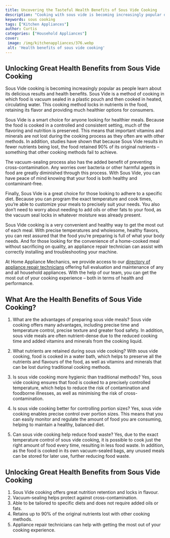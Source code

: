 ```yaml
---
title: Uncovering the Tasteful Health Benefits of Sous Vide Cooking
description: "Cooking with sous vide is becoming increasingly popular due to its unique ability to bring out great flavor and preserve nutrients in food Discover the health benefits of this cooking method and learn why its become so popular"
keywords: sous cooking
tags: ["Kitchen Appliances"]
author: Curtis
categories: ["Household Appliances"]
cover: 
 image: /img/kitchenappliances/376.webp
 alt: 'Health benefits of sous vide cooking'
---
```

## Unlocking Great Health Benefits from Sous Vide Cooking

Sous Vide cooking is becoming increasingly popular as people learn about its delicious results and health benefits. Sous Vide is a method of cooking in which food is vacuum sealed in a plastic pouch and then cooked in heated, circulating water. This cooking method locks in nutrients in the food, retaining its flavor and providing much healthier options for consumers.

Sous Vide is a smart choice for anyone looking for healthier meals. Because the food is cooked in a controlled and consistent setting, much of the flavoring and nutrition is preserved. This means that important vitamins and minerals are not lost during the cooking process as they often are with other methods. In addition, studies have shown that because Sous Vide results in fewer nutrients being lost, the food retained 90% of its original nutrients – something that other cooking methods fail to achieve. 

The vacuum-sealing process also has the added benefit of preventing cross-contamination. Any worries over bacteria or other harmful agents in food are greatly diminished through this process. With Sous Vide, you can have peace of mind knowing that your food is both healthy and contaminant-free. 

Finally, Sous Vide is a great choice for those looking to adhere to a specific diet. Because you can program the exact temperature and cook times, you’re able to customize your meals to precisely suit your needs. You also don’t need to worry about needing to add oils or other fats to your food, as the vacuum seal locks in whatever moisture was already present.

Sous Vide cooking is a very convenient and healthy way to get the most out of each meal. With precise temperatures and wholesome, healthy flavors, you can rest assured that the food you’re preparing is full of what your body needs. And for those looking for the convenience of a home-cooked meal without sacrificing on quality, an appliance repair technician can assist with correctly installing and troubleshooting your machine. 

At Home Appliance Mechanics, we provide access to our [directory of appliance repair technicians](./pages/appliance-repair-technicians) offering full evaluation and maintenance of any and all household appliances. With the help of our team, you can get the most out of your cooking experience – both in terms of health and performance.

## What Are the Health Benefits of Sous Vide Cooking?

1. What are the advantages of preparing sous vide meals?
 Sous vide cooking offers many advantages, including precise time and temperature control, precise texture and greater food safety. In addition, sous vide meals are often nutrient-dense due to the reduced cooking time and added vitamins and minerals from the cooking liquid.

2. What nutrients are retained during sous vide cooking?
 With sous vide cooking, food is cooked in a water bath, which helps to preserve all the nutrients and flavours of the food, as well as vitamins and minerals that can be lost during traditional cooking methods.

3. Is sous vide cooking more hygienic than traditional methods?
 Yes, sous vide cooking ensures that food is cooked to a precisely controlled temperature, which helps to reduce the risk of contamination and foodborne illnesses, as well as minimising the risk of cross-contamination.

4. Is sous vide cooking better for controlling portion sizes?
 Yes, sous vide cooking enables precise control over portion sizes. This means that you can easily monitor and regulate the amount of food you are consuming, helping to maintain a healthy, balanced diet.

5. Can sous vide cooking help reduce food waste?
 Yes, due to the exact temperature control of sous vide cooking, it is possible to cook just the right amount of food every time, resulting in less food waste. In addition, as the food is cooked in its own vacuum-sealed bags, any unused meals can be stored for later use, further reducing food waste.

## Unlocking Great Health Benefits from Sous Vide Cooking

1. Sous Vide cooking offers great nutrition retention and locks in flavour. 
2. Vacuum-sealing helps protect against cross-contamination. 
3. Able to be tailored to specific diets and does not require added oils or fats.
4. Retains up to 90% of the original nutrients lost with other cooking methods. 
5. Appliance repair technicians can help with getting the most out of your cooking experience.

